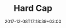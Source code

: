---
title: "Hard Cap"
date: 2017-12-08T17:18:39+03:00
tag: "wiki"
info:
    one: "потолок при сборах средств в ICO"
    two: "Hard Cap — потолок при сборах средств в ICO, при достижении которого дальнейшее привлечение средств не несет никакого смысла для развития проекта."
---